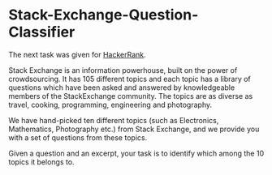 # Stack-Exchange-Question-Classifier

The next task was given for [HackerRank](https://www.hackerrank.com).

Stack Exchange is an information powerhouse, built on the power of crowdsourcing. It has 105 different topics and each topic has a library of questions which have been asked and answered by knowledgeable members of the StackExchange community. The topics are as diverse as travel, cooking, programming, engineering and photography.

We have hand-picked ten different topics (such as Electronics, Mathematics, Photography etc.) from Stack Exchange, and we provide you with a set of questions from these topics.

Given a question and an excerpt, your task is to identify which among the 10 topics it belongs to.
